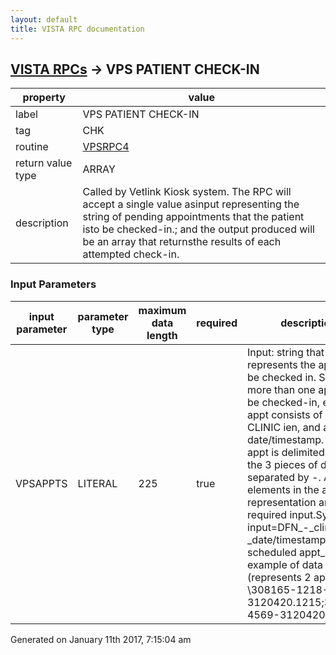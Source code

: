 ```yaml
---
layout: default
title: VISTA RPC documentation
---
```




## [VISTA RPCs](TableOfContent.md) &#8594; VPS PATIENT CHECK-IN 

 property | value 
--- | --- 
 label | VPS PATIENT CHECK-IN
 tag | CHK
 routine | [VPSRPC4](http://code.osehra.org/dox/Routine_VPSRPC4_source.html)
 return value type | ARRAY
 description | Called by Vetlink Kiosk system.  The RPC will accept a single value asinput representing the string of pending appointments that the patient isto be checked-in.; and the output produced will be an array that returnsthe results of each attempted check-in.

### Input Parameters

| input parameter | parameter type | maximum data length | required | description | 
| --- | --- | --- | --- | --- | 
| VPSAPPTS | LITERAL | 225 | true | Input: string that represents the appt(s) to be checked in.  Since more than one appt can be checked-in, each appt consists of the DFN, CLINIC ien, and appt date/timestamp.  Each appt is delimited by \;\ and the 3 pieces of data are separated by \-\.   All 3 data elements in the appt representation are required input.Syntax:           input=DFN_\-\_clinic IEN_\-\_date/timestamp of scheduled appt_\;\ example of data string (represents 2 appts):          \308165-1218-3120420.1215;308165-4569-3120420.1030\ | 




 Generated on January 11th 2017, 7:15:04 am